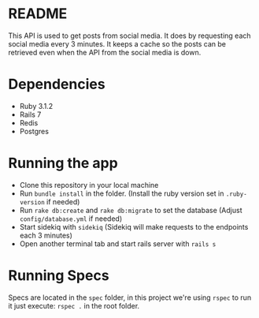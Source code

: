 # README

This API is used to get posts from social media. It does by requesting each social media every 3 minutes.
It keeps a cache so the posts can be retrieved even when the API from the social media is down.

# Dependencies

- Ruby 3.1.2
- Rails 7
- Redis
- Postgres

# Running the app

* Clone this repository in your local machine
* Run `bundle install` in the folder. (Install the ruby version set in `.ruby-version` if needed)
* Run `rake db:create` and `rake db:migrate` to set the database (Adjust `config/database.yml` if needed)
* Start sidekiq with `sidekiq` (Sidekiq will make requests to the endpoints each 3 minutes)
* Open another terminal tab and start rails server with `rails s`

# Running Specs

Specs are located in the `spec` folder, in this project we're using `rspec` to run it just execute: `rspec .` in the root folder.
